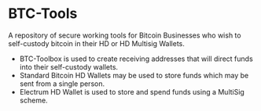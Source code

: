 # BTC-Tools
A repository of secure working tools for Bitcoin Businesses who wish to self-custody bitcoin in their HD or HD Multisig Wallets.
* BTC-Toolbox is used to create receiving addresses that will direct funds into their self-custody wallets.
* Standard Bitcoin HD Wallets may be used to store funds which may be sent from a single person.
* Electrum HD Wallet is used to store and spend funds using a MultiSig scheme.

